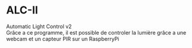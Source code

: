 # ALC-II
Automatic Light Control v2<BR>
Grâce a ce programme, il est possible de controler la lumière grâce a une webcam et un capteur PIR sur un RaspberryPi

